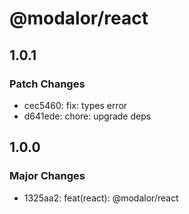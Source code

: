 # @modalor/react

## 1.0.1

### Patch Changes

- cec5460: fix: types error
- d641ede: chore: upgrade deps

## 1.0.0

### Major Changes

- 1325aa2: feat(react): @modalor/react
